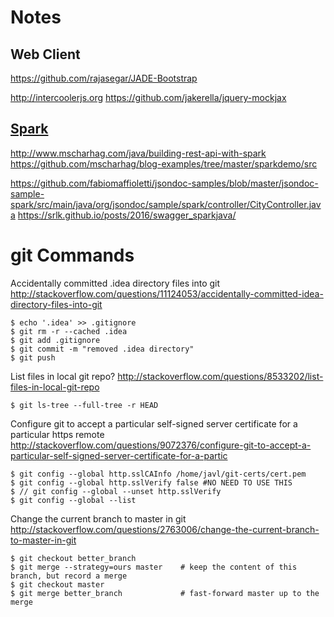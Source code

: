 # Notes
 
## Web Client
https://github.com/rajasegar/JADE-Bootstrap

http://intercoolerjs.org
https://github.com/jakerella/jquery-mockjax

## [Spark](http://sparkjava.com/)
http://www.mscharhag.com/java/building-rest-api-with-spark
https://github.com/mscharhag/blog-examples/tree/master/sparkdemo/src

https://github.com/fabiomaffioletti/jsondoc-samples/blob/master/jsondoc-sample-spark/src/main/java/org/jsondoc/sample/spark/controller/CityController.java
https://srlk.github.io/posts/2016/swagger_sparkjava/

# git Commands
Accidentally committed .idea directory files into git
http://stackoverflow.com/questions/11124053/accidentally-committed-idea-directory-files-into-git

    $ echo '.idea' >> .gitignore  
    $ git rm -r --cached .idea
    $ git add .gitignore
    $ git commit -m "removed .idea directory"
    $ git push

List files in local git repo?
http://stackoverflow.com/questions/8533202/list-files-in-local-git-repo

    $ git ls-tree --full-tree -r HEAD

Configure git to accept a particular self-signed server certificate for a particular https remote
http://stackoverflow.com/questions/9072376/configure-git-to-accept-a-particular-self-signed-server-certificate-for-a-partic

    $ git config --global http.sslCAInfo /home/javl/git-certs/cert.pem
    $ git config --global http.sslVerify false #NO NEED TO USE THIS
    $ // git config --global --unset http.sslVerify
    $ git config --global --list

Change the current branch to master in git
http://stackoverflow.com/questions/2763006/change-the-current-branch-to-master-in-git

    $ git checkout better_branch
    $ git merge --strategy=ours master    # keep the content of this branch, but record a merge
    $ git checkout master
    $ git merge better_branch             # fast-forward master up to the merge

